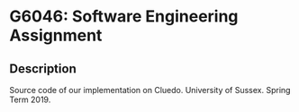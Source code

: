 # G6046: Software Engineering Assignment

## Description
Source code of our implementation on Cluedo. University of Sussex. Spring Term 2019.
